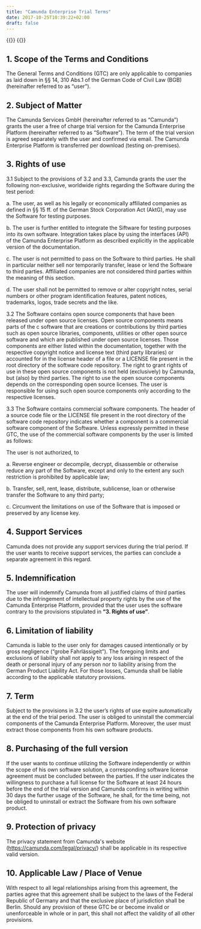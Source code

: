 ```yaml
---
title: "Camunda Enterprise Trial Terms"
date: 2017-10-25T10:39:22+02:00
draft: false
---
```


{{<highlight title="General Terms and Conditions for the Camunda trial version" >}}
{{</highlight>}}


<h2>1. Scope of the Terms and Conditions</h2>
<p>The General Terms and Conditions (GTC) are only applicable to companies as laid down in §§ 14, 310 Abs.1 of the German Code of Civil Law (BGB) (hereinafter referred to as “user”).</p>

<h2>2. Subject of Matter</h2>
<p>
The Camunda Services GmbH (hereinafter referred to as “Camunda”) grants the user a free of charge trial version for the Camunda Enterprise Platform (hereinafter referred to as “Software”). The term of the trial version is agreed separately with the user and confirmed via email. The Camunda Enterprise Platform is transferred per download (testing on-premises). 
</p>

<h2>3. Rights of use</h2>
<p>
3.1 Subject to the provisions of 3.2 and 3.3, Camunda grants the user the following non-exclusive, worldwide rights regarding the Software during the test period:

a.	The user, as well as his legally or economically affiliated companies as defined in §§ 15 ff. of the German Stock Corporation Act (AktG), may use the Software for testing purposes.

b.	The user is further entitled to integrate the Siftware for testing purposes into its own software. Integration takes place by using the interfaces (API) of the Camunda Enterprise Platform as described explicitly in the applicable version of the documentation.

c.	The user is not permitted to pass on the Software to third parties. He shall in particular neither sell nor temporarily transfer, lease or lend the Software to third parties. Affiliated companies are not considered third parties within the meaning of this section.

d. The user shall not be permitted to remove or alter copyright notes, serial numbers or other program identification features, patent notices, trademarks, logos, trade secrets and the like.

</p>
<p>
3.2 The Software contains open source components that have been released under open source licenses. Open source components means parts of the c software that are creations or contributions by third parties such as open source libraries, components, utilities or other open source software and which are published under open source licenses. Those components are either listed within the documentation, together with the respective copyright notice and license text (third party libraries) or accounted for in the license header of a file or a LICENSE file present in the root directory of the software code repository. The right to grant rights of use in these open source components is not held (exclusively) by Camunda, but (also) by third parties. The right to use the open source components depends on the corresponding open source licenses.  The user is responsible for using such open source components only according to the respective licenses.
</p>
<p>
3.3 The Software contains commercial software components. The header of a source code file or the LICENSE file present in the root directory of the software code repository indicates whether a component is a commercial software component of the Software. Unless expressly permitted in these GTC, the use of the commercial software components by the user is limited as follows: 
</p>
<p>
  The user is not authorized, to
</p>
<p>
a. Reverse engineer or decompile, decrypt, disassemble or otherwise reduce any part of the Software, except and only to the extent any such restriction is prohibited by applicable law;
  
b. Transfer, sell, rent, lease, distribute, sublicense, loan or otherwise transfer the Software to any third party;

c. Circumvent the limitations on use of the Software that is imposed or preserved by any license key.
</p>
<p>
<h2>4. Support Services</h2>
<p>
Camunda does not provide any support services during the trial period. If the user wants to receive support services, the parties can conclude a separate agreement in this regard.
</p>

<h2>5. Indemnification</h2>
<p>
The user will indemnify Camunda from all justified claims of third parties due to the infringement of intellectual property rights by the use of the Camunda Enterprise Platform, provided that the user uses the software contrary to the provisions stipulated in <b>“3. Rights of use”</b>.
</p>
<h2>6. Limitation of liability</h2>
<p>
Camunda is liable to the user only for damages caused intentionally or by gross negligence (“grobe Fahrlässigeit”). The foregoing limits and exclusions of liability shall not apply to any loss arising in respect of the death or personal injury of any person nor to liability arising from the German Product Liability Act. For those losses, Camunda shall be liable according to the applicable statutory provisions.
</p>

<h2>7. Term</h2>
<p>
Subject to the provisions in 3.2 the user’s rights of use expire automatically at the end of the trial period. The user is obliged to uninstall the commercial components of the Camunda Enterprise Platform. Moreover, the user must extract those components from his own software products.
</p>

<h2>8. Purchasing of the full version</h2>
<p>
If the user wants to continue utilizing the Software independently or within the scope of his own software solution, a corresponding software license agreement must be concluded between the parties. If the user indicates the willingness to purchase a full license for the Software at least 24 hours before the end of the trial version and Camunda confirms in writing within 30 days the further usage of the Software, he shall, for the time being, not be obliged to uninstall or extract the Software from his own software product.
</p>

<h2>9. Protection of privacy</h2>
<p>
The privacy statement from Camunda's website (<a href="/legal/privacy/">https://camunda.com/legal/privacy/</a>) shall be applicable in its respective valid version.
</p>

<h2>10. Applicable Law / Place of Venue</h2>
<p>
With respect to all legal relationships arising from this agreement, the parties agree that this agreement shall be subject to the laws of the Federal Republic of Germany and that the exclusive place of jurisdiction shall be Berlin. Should any provision of these GTC be or become invalid or unenforceable in whole or in part, this shall not affect the validity of all other provisions.
</p>
